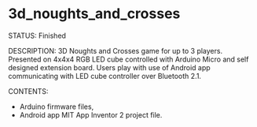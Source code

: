 # 3d_noughts_and_crosses
STATUS: Finished

DESCRIPTION:
3D Noughts and Crosses game for up to 3 players. 
Presented on 4x4x4 RGB LED cube controlled with Arduino Micro and self designed extension board. 
Users play with use of Android app communicating with LED cube controller over Bluetooth 2.1. 

CONTENTS:
 - Arduino firmware files,
 - Android app MIT App Inventor 2 project file.
